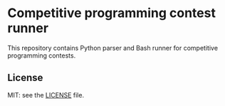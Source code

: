 # Competitive programming contest runner 	

This repository contains Python parser and Bash runner for сompetitive programming contests.

## License
MIT: see the [LICENSE](https://github.com/helthazar/contestparser/blob/master/LICENSE) file.
